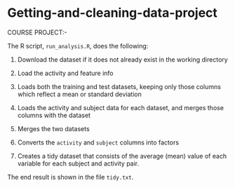 # Getting-and-cleaning-data-project

COURSE PROJECT:-


The R script, `run_analysis.R`, does the following:

1. Download the dataset if it does not already exist in the working directory

2. Load the activity and feature info

3. Loads both the training and test datasets, keeping only those columns which
   reflect a mean or standard deviation

4. Loads the activity and subject data for each dataset, and merges those
   columns with the dataset

5. Merges the two datasets

6. Converts the `activity` and `subject` columns into factors

7. Creates a tidy dataset that consists of the average (mean) value of each
   variable for each subject and activity pair.

The end result is shown in the file `tidy.txt`.
